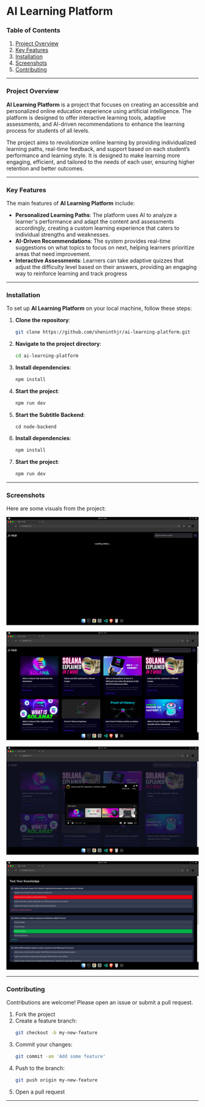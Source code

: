 # **AI Learning Platform**

### **Table of Contents**
1. [Project Overview](#project-overview)
2. [Key Features](#key-features)
3. [Installation](#installation)
4. [Screenshots](#screenshots)
5. [Contributing](#contributing)

---


### **Project Overview**

**AI Learning Platform** is a project that focuses on creating an accessible and personalized online education experience using artificial intelligence. The platform is designed to offer interactive learning tools, adaptive assessments, and AI-driven recommendations to enhance the learning process for students of all levels.

The project aims to revolutionize online learning by providing individualized learning paths, real-time feedback, and support based on each student’s performance and learning style. It is designed to make learning more engaging, efficient, and tailored to the needs of each user, ensuring higher retention and better outcomes.

---

### **Key Features**

The main features of **AI Learning Platform** include:

- **Personalized Learning Paths**: The platform uses AI to analyze a learner's performance and adapt the content and assessments accordingly, creating a custom learning experience that caters to individual strengths and weaknesses.
- **AI-Driven Recommendations**: The system provides real-time suggestions on what topics to focus on next, helping learners prioritize areas that need improvement.
- **Interactive Assessments**: Learners can take adaptive quizzes that adjust the difficulty level based on their answers, providing an engaging way to reinforce learning and track progress

---



### **Installation**

To set up **AI Learning Platform** on your local machine, follow these steps:

1. **Clone the repository**:
    ```bash
    git clone https://github.com/sheninthjr/ai-learning-platform.git
    ```
2. **Navigate to the project directory**:
    ```bash
    cd ai-learning-platform
    ```
3. **Install dependencies**:
    ```bash
    npm install
    ```
4. **Start the project**:
    ```bash
    npm run dev
    ```
5. **Start the Subtitle Backend**:
    ```
    cd node-backend
    ```
6. **Install dependencies**:
    ```bash
    npm install
    ```
7. **Start the project**:
    ```bash
    npm run dev
    ```
---

### **Screenshots**

Here are some visuals from the project:

![Screenshot 1](/app/images/1.png)  

![Screenshot 2](/app/images/2.png)  

![Screenshot 3](/app/images/3.png)  

![Screenshot 4](/app/images/test.png)  

---

### **Contributing**

Contributions are welcome! Please open an issue or submit a pull request.

1. Fork the project
2. Create a feature branch:
    ```bash
    git checkout -b my-new-feature
    ```
3. Commit your changes:
    ```bash
    git commit -am 'Add some feature'
    ```
4. Push to the branch:
    ```bash
    git push origin my-new-feature
    ```
5. Open a pull request

---

